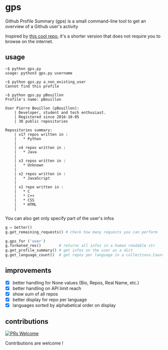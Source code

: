 # gps
Github Profile Summary (gps) is a small command-line tool 
to get an overview of a Github user's activity

Inspired by [this cool repo](https://profile-summary-for-github.com/search), 
it's a shorter version that does not require you to browse on the internet.

## usage

```shell
~$ python gps.py 
usage: python3 gps.py username

~$ python gps.py a_non_existing_user
Cannot find this profile

~$ python gps.py pBouillon
Profile's name: pBouillon

User Pierre Bouillon (pBouillon):
    | Developer, student and tech enthusiast.
    | Registered since 2016-10-05
    | 30 public repositories

Repositories summary:
    | x17 repos written in :
    |   * Python
    |
    | x4 repos written in :
    |   * Java
    |
    | x3 repos written in :
    |   * Unknown
    |
    | x2 repos written in :
    |   * JavaScript
    |
    | x1 repo written in :
    |   * C
    |   * C++
    |   * CSS
    |   * HTML
    |
```

You can also get only specify part of the user's infos
```Python
g = Getter()
g.get_remaining_requests() # check how many requests you can perform

g.gps_for ('user')
g.formated_res()        # returns all infos in a human readable str
g.get_profile_summary() # get infos on the user as a dict
g.get_language_count()  # get repos per language in a collections.Counter
```

## improvements
- [x] better handling for None values (Bio, Repos, Real Name, etc.)
- [x] better handling on API limit reach
- [x] show sum of all repos
- [x] better display for repo per language
- [x] languages sorted by alphabetical order on display

## contributions
[![PRs Welcome](https://img.shields.io/badge/PRs-welcome-brightgreen.svg?style=flat-square)](http://makeapullrequest.com)

Contributions are welcome !
